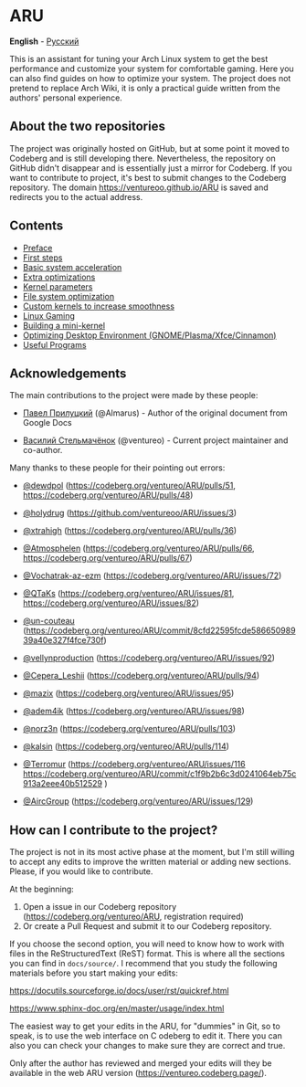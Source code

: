 # ARU


**English** - [Русский][ru]

This is an assistant for tuning your Arch Linux system to get the best
performance and customize your system for comfortable gaming.  Here you can
also find guides on how to optimize your system.  The project does not pretend
to replace Arch Wiki, it is only a practical guide written from the authors'
personal experience.

## About the two repositories

The project was originally hosted on GitHub, but at some point it moved to Codeberg and is
still developing there. Nevertheless, the repository on GitHub didn't disappear and
is essentially just a mirror for Codeberg. If you want to contribute to
project, it's best to submit changes to the Codeberg repository. The domain
https://ventureoo.github.io/ARU is saved and redirects you to the actual address.

## Contents

- [Preface](https://ventureo.codeberg.page/source/preface.html)
- [First steps](https://ventureo.codeberg.page/source/first-steps.html)
- [Basic system acceleration](https://ventureo.codeberg.page/source/generic-system-acceleration.html)
- [Extra optimizations](https://ventureo.codeberg.page/source/extra-optimizations.html)
- [Kernel parameters](https://ventureo.codeberg.page/source/kernel-parameters.html)
- [File system optimization](https://ventureo.codeberg.page/source/file-systems.html)
- [Custom kernels to increase smoothness](https://ventureo.codeberg.page/source/custom-kernels.html)
- [Linux Gaming](https://ventureo.codeberg.page/source/linux-gaming.html)
- [Building a mini-kernel](https://ventureo.codeberg.page/source/mini-kernel.html)
- [Optimizing Desktop Environment (GNOME/Plasma/Xfce/Cinnamon)](https://ventureo.codeberg.page/source/de-optimizations.html)
- [Useful Programs](https://ventureo.codeberg.page/source/useful-programs.html)

## Acknowledgements

The main contributions to the project were made by these people:

- [Павел Прилуцкий](https://vk.com/ustavchiy) (@Almarus) - Author of the original document from Google Docs

- [Василий Стельмачёнок](https://vk.com/ventureo) (@ventureo) - Current project maintainer and co-author.

Many thanks to these people for their pointing out errors:
 
- [@dewdpol](https://github.com/dewdpol) (https://codeberg.org/ventureo/ARU/pulls/51, https://codeberg.org/ventureo/ARU/pulls/48)

- [@holydrug](https://github.com/holydrug) (https://github.com/ventureoo/ARU/issues/3)

- [@xtrahigh](https://github.com/xtrahigh) (https://codeberg.org/ventureo/ARU/pulls/36)

- [@Atmosphelen](https://github.com/Atmosphelen) (https://codeberg.org/ventureo/ARU/pulls/66, https://codeberg.org/ventureo/ARU/pulls/67)

- [@Vochatrak-az-ezm](https://github.com/Vochatrak-az-ezm) (https://codeberg.org/ventureo/ARU/issues/72)

- [@QTaKs](https://codeberg.org/QTaKs) (https://codeberg.org/ventureo/ARU/issues/81, https://codeberg.org/ventureo/ARU/issues/82)

- [@un-couteau](https://vk.com/kukuruz2222) (https://codeberg.org/ventureo/ARU/commit/8cfd22595fcde58665098939a40e327f4fce730f)

- [@vellynproduction](https://codeberg.org/vellynproduction) (https://codeberg.org/ventureo/ARU/issues/92)

- [@Cepera_Leshii](https://codeberg.org/Cepera_Leshii) (https://codeberg.org/ventureo/ARU/pulls/94)

- [@mazix](https://codeberg.org/mazix) (https://codeberg.org/ventureo/ARU/issues/95)

- [@adem4ik](https://codeberg.org/adem4ik) (https://codeberg.org/ventureo/ARU/issues/98)

- [@norz3n](https://codeberg.org/norz3n) (https://codeberg.org/ventureo/ARU/pulls/103)

- [@kalsin](https://codeberg.org/kalsin) (https://codeberg.org/ventureo/ARU/pulls/114)

- [@Terromur](https://codeberg.org/terromur) (https://codeberg.org/ventureo/ARU/issues/116 https://codeberg.org/ventureo/ARU/commit/c1f9b2b6c3d0241064eb75c913a2eee40b512529 )

- [@AircGroup](https://codeberg.org/AircGroup) (https://codeberg.org/ventureo/ARU/issues/129)


## How can I contribute to the project?

The project is not in its most active phase at the moment, but I'm still
willing to accept any edits to improve the written material or
adding new sections. Please, if you would like to contribute.

At the beginning:

1) Open a issue in our Codeberg repository (https://codeberg.org/ventureo/ARU, registration required)
2) Or create a Pull Request and submit it to our Codeberg repository.

If you choose the second option, you will need to know how to work with files
in the ReStructuredText (ReST) format. This is where all the sections you can
find in ``docs/source/``. I recommend that you study the following materials
before you start making your edits:

https://docutils.sourceforge.io/docs/user/rst/quickref.html

https://www.sphinx-doc.org/en/master/usage/index.html

The easiest way to get your edits in the ARU, for "dummies" in Git, so to speak,
is to use the web interface on C odeberg to edit it. There you can also
you can check your changes to make sure they are correct and true.

Only after the author has reviewed and merged your edits will they be available in the web
ARU version (https://ventureo.codeberg.page/). 

[ru]: README.ru.md
